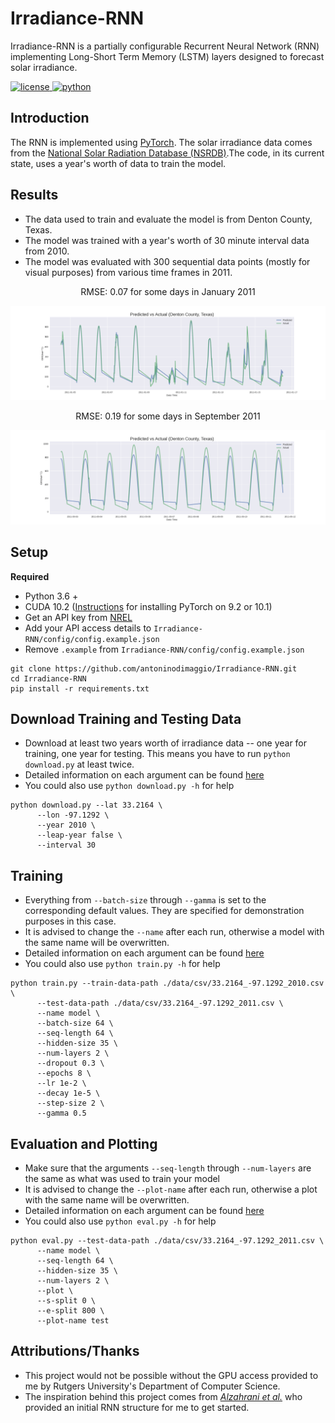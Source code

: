 # Irradiance-RNN
Irradiance-RNN is a partially configurable Recurrent Neural Network (RNN) implementing Long-Short Term Memory (LSTM) layers designed to forecast solar irradiance.
<p>
  <a href="https://github.com/antoninodimaggio/Irradiance-RNN/blob/master/LICENSE">
      <img alt="license" src="https://img.shields.io/github/license/antoninodimaggio/Irradiance-RNN">
  </a>
  <a href="https://www.python.org/">
       <img alt="python" src="https://img.shields.io/badge/python%20-3.6%2B-blue">
   </a>
</p>

## Introduction
The RNN is implemented using [PyTorch](https://pytorch.org/). The solar irradiance data comes from the [National Solar Radiation Database (NSRDB)](https://nsrdb.nrel.gov/).The code, in its current state, uses a year's worth of data to train the model.

## Results
* The data used to train and evaluate the model is from Denton County, Texas.
* The model was trained with a year's worth of 30 minute interval data from 2010.
* The model was evaluated with 300 sequential data points (mostly for visual purposes) from various time frames in 2011.

<p align="center">RMSE: 0.07 for some days in January 2011</p>

![Jan](docs/images/denton_county_texas_jan.png)

<p align="center">RMSE: 0.19 for some days in September 2011</p>

![Sep](docs/images/denton_county_texas_sep.png)

## Setup
**Required**
* Python 3.6 +
* CUDA 10.2 ([Instructions](https://pytorch.org/get-started/locally/) for installing PyTorch on 9.2 or 10.1)
* Get an API key from [NREL](https://developer.nrel.gov/signup/)
* Add your API access details to `Irradiance-RNN/config/config.example.json`
* Remove `.example` from `Irradiance-RNN/config/config.example.json`
```
git clone https://github.com/antoninodimaggio/Irradiance-RNN.git
cd Irradiance-RNN
pip install -r requirements.txt
```
## Download Training and Testing Data
* Download at least two years worth of irradiance data -- one year for training, one year for testing. This means you have to run `python download.py` at least twice.
* Detailed information on each argument can be found [here](docs/DOCS.md)
* You could also use `python download.py -h` for help
```
python download.py --lat 33.2164 \
      --lon -97.1292 \
      --year 2010 \
      --leap-year false \
      --interval 30
```
## Training
* Everything from `--batch-size` through `--gamma` is set to the corresponding default values. They are specified for demonstration purposes in this case.
* It is advised to change the `--name` after each run, otherwise a model with the same name will be overwritten.
* Detailed information on each argument can be found [here](docs/DOCS.md)
* You could also use `python train.py -h` for help
```
python train.py --train-data-path ./data/csv/33.2164_-97.1292_2010.csv \
      --test-data-path ./data/csv/33.2164_-97.1292_2011.csv \
      --name model \
      --batch-size 64 \
      --seq-length 64 \
      --hidden-size 35 \
      --num-layers 2 \
      --dropout 0.3 \
      --epochs 8 \
      --lr 1e-2 \
      --decay 1e-5 \
      --step-size 2 \
      --gamma 0.5
```
## Evaluation and Plotting
* Make sure that the arguments `--seq-length` through `--num-layers` are the same as what was used to train your model
* It is advised to change the `--plot-name` after each run, otherwise a plot with the same name will be overwritten.
* Detailed information on each argument can be found [here](docs/DOCS.md)
* You could also use `python eval.py -h` for help
```
python eval.py --test-data-path ./data/csv/33.2164_-97.1292_2011.csv \
      --name model \
      --seq-length 64 \
      --hidden-size 35 \
      --num-layers 2 \
      --plot \
      --s-split 0 \
      --e-split 800 \
      --plot-name test
```
## Attributions/Thanks
* This project would not be possible without the GPU access provided to me by Rutgers University's Department of Computer Science.
* The inspiration behind this project comes from  [*Alzahrani et al.*](https://www.sciencedirect.com/science/article/pii/S1877050917318392) who provided an initial RNN structure for me to get started.
